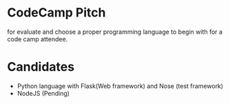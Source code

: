 # CodeCamp Pitch
for evaluate and choose a proper programming language to begin with for a code camp attendee.
# Candidates

  - Python language with Flask(Web framework) and Nose (test framework)
  - NodeJS (Pending)
